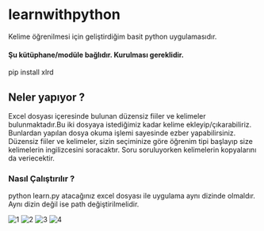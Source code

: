 # learnwithpython
Kelime öğrenilmesi için geliştirdiğim basit python uygulamasıdır.

#### Şu kütüphane/modüle bağlıdır. Kurulması gereklidir.
pip install xlrd

## Neler yapıyor ?
Excel dosyası içeresinde bulunan düzensiz fiiler ve kelimeler bulunmaktadır.Bu iki dosyaya istediğimiz kadar kelime ekleyip/çıkarabiliriz. Bunlardan yapılan dosya okuma işlemi sayesinde ezber yapabilirsiniz. Düzensiz fiiler ve kelimeler, sizin seçiminize göre öğrenim tipi başlayıp size kelimelerin ingilizcesini soracaktır. Soru soruluyorken kelimelerin kopyalarını da veriecektir.


### Nasıl Çalıştırılır ?
python learn.py 
atacağınız excel dosyası ile uygulama aynı dizinde olmaldır. Aynı dizin değil ise path değiştirilmelidir.


![1](https://user-images.githubusercontent.com/25990177/98248601-d895c880-1f7d-11eb-977a-c5de3c7a3450.png)
![2](https://user-images.githubusercontent.com/25990177/98248617-dcc1e600-1f7d-11eb-9d15-54b680c28c26.png)
![3](https://user-images.githubusercontent.com/25990177/98248629-e0ee0380-1f7d-11eb-8d1f-db67380c4c1f.png)
![4](https://user-images.githubusercontent.com/25990177/98248641-e51a2100-1f7d-11eb-90f2-7f9eb011300e.png)
